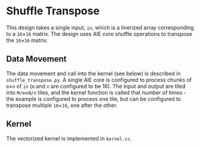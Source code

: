 <!---//===- README.md -----------------------------------------*- Markdown -*-===//
//
// This file is licensed under the Apache License v2.0 with LLVM Exceptions.
// See https://llvm.org/LICENSE.txt for license information.
// SPDX-License-Identifier: Apache-2.0 WITH LLVM-exception
//
// Copyright (C) 2024, Advanced Micro Devices, Inc.
// 
//===----------------------------------------------------------------------===//-->

# Shuffle Transpose

This design takes a single input, `in`,
which is a linerized array corresponding to a `16`&times;`16` matrix.
The design uses AIE core shuffle operations to transpose the 
`16`&times;`16` matrix.


## Data Movement

The data movement and call into the kernel (see below) is described in `shuffle_transpose.py`.
A single AIE core is configured to process chunks of `m`&times;`n` of `in`
(`m` and `n` are configured to be 16).
The input and output are tiled into `M/m`&times;`N/n` tiles, and the kernel function is called that number of times -
the example is configured to process one tile, but can be configured to transpose multiple `16`&times;`16`,
one after the other.


## Kernel

The vectorized kernel is implemented in `kernel.cc`.
